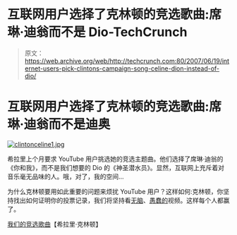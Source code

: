 # 互联网用户选择了克林顿的竞选歌曲:席琳·迪翁而不是 Dio-TechCrunch

> 原文：<https://web.archive.org/web/http://techcrunch.com:80/2007/06/19/internet-users-pick-clintons-campaign-song-celine-dion-instead-of-dio/>

# 互联网用户选择了克林顿的竞选歌曲:席琳·迪翁而不是迪奥

[![clintonceline1.jpg](img/520570c04fdbb247c23951e58adb21ef.png)](https://web.archive.org/web/20210226075914/https://beta.techcrunch.com/wp-content/uploads/2007/06/clintonceline1.jpg "clintonceline1.jpg")

希拉里上个月要求 YouTube 用户挑选她的竞选主题曲。他们选择了席琳·迪翁的《你和我》，而不是我们想要的 Dio 的《神圣潜水员》。显然，互联网上充斥着对音乐毫无品味的人。哦，对了，我的空间…

为什么克林顿要用如此重要的问题来烦扰 YouTube 用户？这样如何:克林顿，你坚持找出如何证明你的投票记录，我们将坚持看[无脑](https://web.archive.org/web/20210226075914/http://www.youtube.com/watch?v=pIqhUCZgwXQ)、[愚蠢的](https://web.archive.org/web/20210226075914/http://www.youtube.com/watch?v=gy_EILf-alA)视频。这样每个人都赢了。

[我们的竞选歌曲](https://web.archive.org/web/20210226075914/http://www.hillaryclinton.com/feature/song/)【希拉里·克林顿】